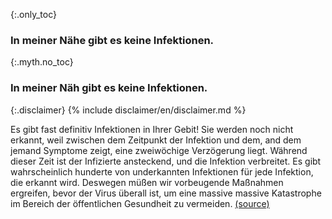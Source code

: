 {:.only_toc}
### In meiner Nähe gibt es keine Infektionen.

{:.myth.no_toc}
### In meiner Näh gibt es keine Infektionen.

{:.disclaimer}
{% include disclaimer/en/disclaimer.md %}


Es gibt fast definitiv Infektionen in Ihrer Gebit! Sie werden noch nicht erkannt, weil zwischen dem Zeitpunkt der Infektion und dem, and dem jemand Symptome zeigt, eine zweiwöchige Verzögerung liegt. Während dieser Zeit ist der Infizierte ansteckend, und die Infektion verbreitet. Es gibt wahrscheinlich hunderte von underkannten Infektionen für jede Infektion, die erkannt wird. Deswegen müßen wir vorbeugende Maßnahmen ergreifen, bevor der Virus überall ist, um eine massive massive Katastrophe im Bereich der öffentlichen Gesundheit zu vermeiden. [(source)](https://www.cnn.com/2020/03/14/health/coronavirus-asymptomatic-spread/index.html)
